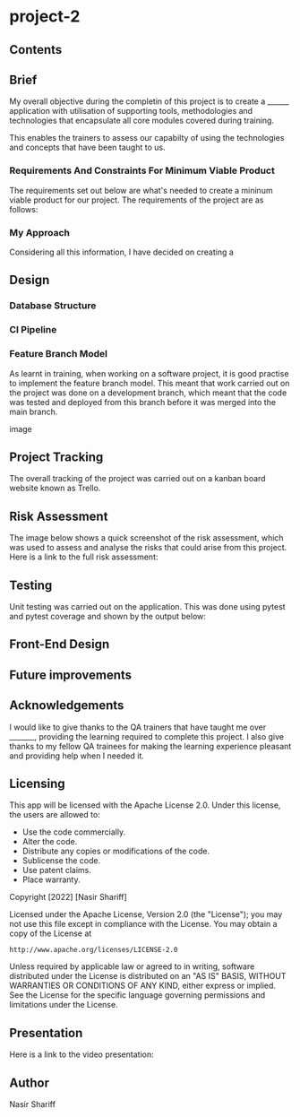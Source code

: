 # project-2

## Contents



## Brief <a name="Brief"></a>

 My overall objective during the completin of this project is to create a ______ application with utilisation of supporting tools, methodologies and technologies that encapsulate all core modules covered during training.

 This enables the trainers to assess our capabilty of using the technologies and concepts that have been taught to us.

 ### Requirements And Constraints For Minimum Viable Product <a name="Requirements And Constraints For Minimum Viable Product"></a>

 The requirements set out below are what's needed to create a mininum viable product for our project.
 The requirements of the project are as follows:




 ### My Approach <a name="My Approach"></a>
 Considering all this information, I have decided on creating a 

## Design <a name="Design"></a>

### Database Structure <a name="Database Structure"></a>



### CI Pipeline <a name="CI Pipeline"></a>



### Feature Branch Model <a name="Feature Branch Model"></a>

As learnt in training, when working on a software project, it is good practise to implement the feature branch model. This meant that work carried out on the project was done on a development branch, which meant that the code was tested and deployed from this branch before it was merged into the main branch.

image

## Project Tracking <a name="Project Tracking"></a>

The overall tracking of the project was carried out on a kanban board website known as Trello.




## Risk Assessment <a name="Risk Assessment"></a>

The image below shows a quick screenshot of the risk assessment, which was used to assess and analyse the risks that could arise from this project. Here is a link to the full risk assessment:

## Testing <a name="Testing"></a>

Unit testing was carried out on the application. This was done using pytest and pytest coverage and shown by the output below:





## Front-End Design <a name="Front-End Design "></a>




## Future improvements <a name="Future Improvements"></a>



## Acknowledgements <a name="Acknowledgements"></a>

I would like to give thanks to the QA trainers that have taught me over _______, providing the learning required to complete this project. I also give thanks to my fellow QA trainees for making the learning experience pleasant and providing help when I needed it.

## Licensing <a name="Licensing"></a>
This app will be licensed with the Apache License 2.0. Under this license, the users are allowed to:

* Use the code commercially.
* Alter the code.
* Distribute any copies or modifications of the code.
* Sublicense the code.
* Use patent claims.
* Place warranty.

Copyright [2022] [Nasir Shariff]

Licensed under the Apache License, Version 2.0 (the "License");
you may not use this file except in compliance with the License.
You may obtain a copy of the License at

    http://www.apache.org/licenses/LICENSE-2.0

Unless required by applicable law or agreed to in writing, software
distributed under the License is distributed on an "AS IS" BASIS,
WITHOUT WARRANTIES OR CONDITIONS OF ANY KIND, either express or implied.
See the License for the specific language governing permissions and
limitations under the License.

## Presentation <a name="Presentation"></a>

Here is a link to the video presentation:



## Author <a name="Author"></a>
Nasir Shariff
